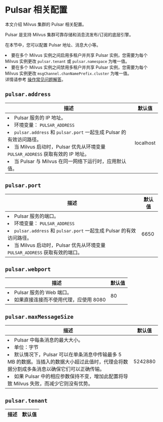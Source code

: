 # Pulsar 相关配置

本文介绍 Milvus 集群的 Pulsar 相关配置。

Pulsar 是支持 Milvus 集群可靠存储和消息流发布/订阅的底层引擎。

在本节中，您可以配置 Pulsar 地址、消息大小等。

<div class="alert note">
<li>要在多个 Milvus 实例之间启用多租户并共享 Pulsar 实例，您需要为每个 Milvus 实例更改 <code>pulsar.tenant</code> 或 <code>pulsar.namespace</code> 为唯一值。 </li>
<li>要在多个 Milvus 实例之间禁用多租户并共享 Pulsar 实例，您需要为每个 Milvus 实例更改 <code>msgChannel.chanNamePrefix.cluster</code> 为唯一值。</li>
详情请参考 <a href="operational_faq.md#Can-I-share-a-Pulsar-instance-among-multiple-Milvus-instances">操作常见问题解答</a>。
</div>


## `pulsar.address`

<table id="pulsar.address">
  <thead>
    <tr>
      <th class="width80">描述</th>
      <th class="width20">默认值</th> 
    </tr>
  </thead>
  <tbody>
    <tr>
      <td>
        <li>Pulsar 服务的 IP 地址。</li>
        <li>环境变量： <code>PULSAR_ADDRESS</code></li>
        <li><code>pulsar.address</code> 和 <code>pulsar.port</code> 一起生成 Pulsar 的有效访问路径。</li>
        <li>当 Milvus 启动时，Pulsar 优先从环境变量 <code>PULSAR_ADDRESS</code> 获取有效的 IP 地址。</li>
        <li>当 Pulsar 与 Milvus 在同一网络下运行时，应用默认值。</li>
      </td>
      <td>localhost</td>
    </tr>
  </tbody>
</table>


## `pulsar.port`

<table id="pulsar.port">
  <thead>
    <tr>
      <th class="width80">描述</th>
      <th class="width20">默认值</th> 
    </tr>
  </thead>
  <tbody>
    <tr>
      <td>
        <li>Pulsar 服务的端口。</li>
        <li>环境变量： <code>PULSAR_ADDRESS</code></li>
        <li><code>pulsar.address</code> 和 <code>pulsar.port</code> 一起生成 Pulsar 的有效访问路径。</li>
        <li>当 Milvus 启动时，Pulsar 优先从环境变量 <code>PULSAR_ADDRESS</code> 获取有效的端口。</li>
      </td>
      <td>6650</td>
    </tr>
  </tbody>
</table>

## `pulsar.webport`

<table id="pulsar.webport">
  <thead>
    <tr>
      <th class="width80">描述</th>
      <th class="width20">默认值</th> 
    </tr>
  </thead>
  <tbody>
    <tr>
      <td>
        <li>Pulsar 服务的 Web 端口。 </li>
        <li>如果直接连接而不使用代理，应使用 8080</li>
      </td>
      <td>80</td>
    </tr>
  </tbody>
</table>

## `pulsar.maxMessageSize`

<table id="pulsar.maxMessageSize">
  <thead>
    <tr>
      <th class="width80">描述</th>
      <th class="width20">默认值</th> 
    </tr>
  </thead>
  <tbody>
    <tr>
      <td>
        <li>Pulsar 中每条消息的最大大小。</li>
        <li>单位：字节</li>
        <li>默认情况下，Pulsar 可以在单条消息中传输最多 5 MB 的数据。当插入的数据大小超过此值时，代理会将数据分割成多条消息以确保它们可以正确传输。</li>
        <li>如果 Pulsar 中的相应参数保持不变，增加此配置将导致 Milvus 失败，而减少它则没有优势。</li>
      </td>
      <td>5242880</td>
    </tr>
  </tbody>
</table>

## `pulsar.tenant`

<table id="pulsar.tenant">
  <thead>
    <tr>
      <th class="width80">描述</th>
      <th class="width20">默认值</th> 
    </tr